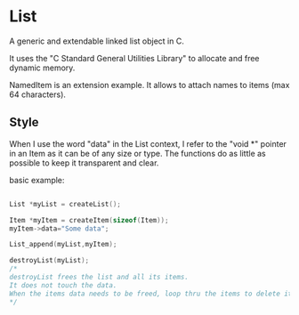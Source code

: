# List
A generic and extendable linked list object in C.

It uses the "C Standard General Utilities Library" to allocate and free dynamic memory.

NamedItem is an extension example.
It allows to attach names to items (max 64 characters).

## Style
When I use the word "data" in the List context, I refer to the "void *" pointer in an Item as it can be of any size or type.
The functions do as little as possible to keep it transparent and clear. 

basic example:
```c

List *myList = createList();

Item *myItem = createItem(sizeof(Item));
myItem->data="Some data";

List_append(myList,myItem);

destroyList(myList);
/*
destroyList frees the list and all its items. 
It does not touch the data.
When the items data needs to be freed, loop thru the items to delete its data, before calling destroyList
*/

```
